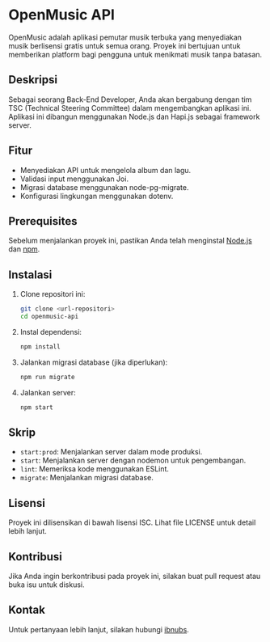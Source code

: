 # OpenMusic API

OpenMusic adalah aplikasi pemutar musik terbuka yang menyediakan musik berlisensi gratis untuk semua orang. Proyek ini bertujuan untuk memberikan platform bagi pengguna untuk menikmati musik tanpa batasan.

## Deskripsi

Sebagai seorang Back-End Developer, Anda akan bergabung dengan tim TSC (Technical Steering Committee) dalam mengembangkan aplikasi ini. Aplikasi ini dibangun menggunakan Node.js dan Hapi.js sebagai framework server.

## Fitur

- Menyediakan API untuk mengelola album dan lagu.
- Validasi input menggunakan Joi.
- Migrasi database menggunakan node-pg-migrate.
- Konfigurasi lingkungan menggunakan dotenv.

## Prerequisites

Sebelum menjalankan proyek ini, pastikan Anda telah menginstal [Node.js](https://nodejs.org/) dan [npm](https://www.npmjs.com/).

## Instalasi

1. Clone repositori ini:
   ```bash
   git clone <url-repositori>
   cd openmusic-api
   ```

2. Instal dependensi:
   ```bash
   npm install
   ```

3. Jalankan migrasi database (jika diperlukan):
   ```bash
   npm run migrate
   ```

4. Jalankan server:
   ```bash
   npm start
   ```

## Skrip

- `start:prod`: Menjalankan server dalam mode produksi.
- `start`: Menjalankan server dengan nodemon untuk pengembangan.
- `lint`: Memeriksa kode menggunakan ESLint.
- `migrate`: Menjalankan migrasi database.

## Lisensi

Proyek ini dilisensikan di bawah lisensi ISC. Lihat file LICENSE untuk detail lebih lanjut.

## Kontribusi

Jika Anda ingin berkontribusi pada proyek ini, silakan buat pull request atau buka isu untuk diskusi.

## Kontak

Untuk pertanyaan lebih lanjut, silakan hubungi [ibnubs](mailto:ibnubs@gmail.com).
